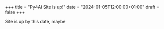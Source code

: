 +++
title = "Py4Ai Site is up!"
date = "2024-01-05T12:00:00+01:00"
draft = false
+++

Site is up by this date, maybe
